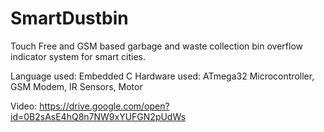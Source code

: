 # SmartDustbin
Touch Free and GSM based garbage and waste collection bin overflow indicator system for smart cities.

Language used: Embedded C
Hardware used: ATmega32 Microcontroller, GSM Modem, IR Sensors, Motor

Video: https://drive.google.com/open?id=0B2sAsE4hQ8n7NW9xYUFGN2pUdWs
